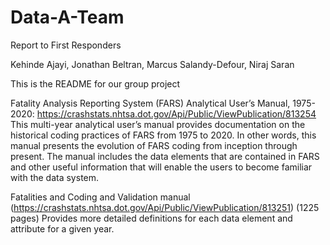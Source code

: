 # Data-A-Team 

Report to First Responders

Kehinde Ajayi, Jonathan Beltran, Marcus Salandy-Defour, Niraj Saran



This is the README for our group project


Fatality Analysis Reporting System (FARS) Analytical User’s Manual, 1975-2020: https://crashstats.nhtsa.dot.gov/Api/Public/ViewPublication/813254
This multi-year analytical user’s manual provides documentation on the historical coding practices of FARS from 1975 to 2020. In other words, this manual presents the evolution of FARS coding from inception through present. The manual includes the data elements that are contained in FARS and other useful information that will enable the users to become familiar with the data system.

Fatalities and Coding and Validation manual (https://crashstats.nhtsa.dot.gov/Api/Public/ViewPublication/813251) (1225 pages)
Provides more detailed definitions for each data element and attribute for a given year. 
